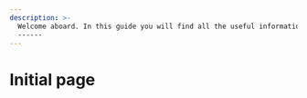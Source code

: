 ```yaml
---
description: >-
  Welcome aboard. In this guide you will find all the useful information about
  ------
---
```


# Initial page


